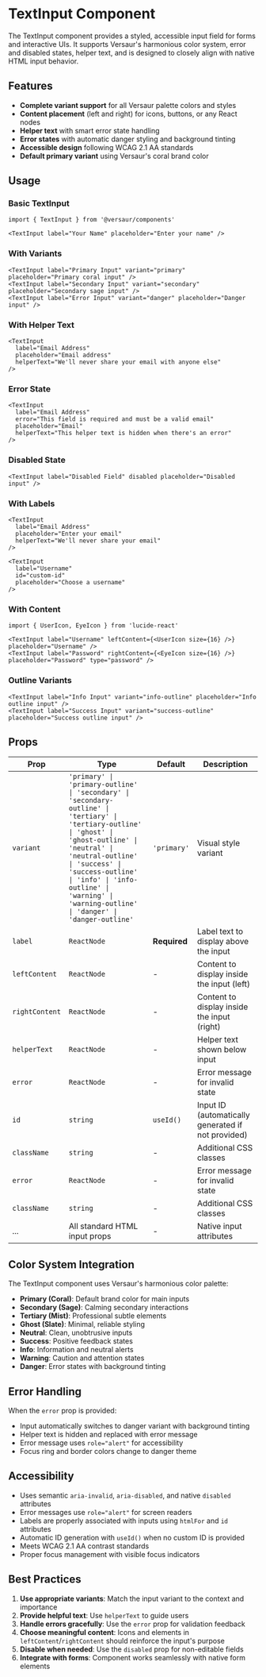 # TextInput Component

The TextInput component provides a styled, accessible input field for forms and interactive UIs. It supports Versaur's harmonious color system, error and disabled states, helper text, and is designed to closely align with native HTML input behavior.

## Features

- **Complete variant support** for all Versaur palette colors and styles
- **Content placement** (left and right) for icons, buttons, or any React nodes
- **Helper text** with smart error state handling
- **Error states** with automatic danger styling and background tinting
- **Accessible design** following WCAG 2.1 AA standards
- **Default primary variant** using Versaur's coral brand color

## Usage

### Basic TextInput

```tsx
import { TextInput } from '@versaur/components'

<TextInput label="Your Name" placeholder="Enter your name" />
```

### With Variants

```tsx
<TextInput label="Primary Input" variant="primary" placeholder="Primary coral input" />
<TextInput label="Secondary Input" variant="secondary" placeholder="Secondary sage input" />
<TextInput label="Error Input" variant="danger" placeholder="Danger input" />
```

### With Helper Text

```tsx
<TextInput 
  label="Email Address"
  placeholder="Email address" 
  helperText="We'll never share your email with anyone else"
/>
```

### Error State

```tsx
<TextInput 
  label="Email Address"
  error="This field is required and must be a valid email" 
  placeholder="Email"
  helperText="This helper text is hidden when there's an error"
/>
```

### Disabled State

```tsx
<TextInput label="Disabled Field" disabled placeholder="Disabled input" />
```

### With Labels

```tsx
<TextInput 
  label="Email Address"
  placeholder="Enter your email"
  helperText="We'll never share your email"
/>

<TextInput 
  label="Username"
  id="custom-id"
  placeholder="Choose a username"
/>
```

### With Content

```tsx
import { UserIcon, EyeIcon } from 'lucide-react'

<TextInput label="Username" leftContent={<UserIcon size={16} />} placeholder="Username" />
<TextInput label="Password" rightContent={<EyeIcon size={16} />} placeholder="Password" type="password" />
```

### Outline Variants

```tsx
<TextInput label="Info Input" variant="info-outline" placeholder="Info outline input" />
<TextInput label="Success Input" variant="success-outline" placeholder="Success outline input" />
```

## Props

| Prop           | Type                                                                 | Default     | Description                                 |
|----------------|----------------------------------------------------------------------|-------------|---------------------------------------------|
| `variant`      | `'primary' \| 'primary-outline' \| 'secondary' \| 'secondary-outline' \| 'tertiary' \| 'tertiary-outline' \| 'ghost' \| 'ghost-outline' \| 'neutral' \| 'neutral-outline' \| 'success' \| 'success-outline' \| 'info' \| 'info-outline' \| 'warning' \| 'warning-outline' \| 'danger' \| 'danger-outline'` | `'primary'` | Visual style variant                        |
| `label`        | `ReactNode`                                                          | **Required** | Label text to display above the input      |
| `leftContent`  | `ReactNode`                                                          | -           | Content to display inside the input (left) |
| `rightContent` | `ReactNode`                                                          | -           | Content to display inside the input (right)|
| `helperText`   | `ReactNode`                                                          | -           | Helper text shown below input               |
| `error`        | `ReactNode`                                                          | -           | Error message for invalid state             |
| `id`           | `string`                                                             | `useId()`   | Input ID (automatically generated if not provided) |
| `className`    | `string`                                                             | -           | Additional CSS classes                      |
| `error`        | `ReactNode`                                                          | -           | Error message for invalid state             |
| `className`    | `string`                                                             | -           | Additional CSS classes                      |
| ...            | All standard HTML input props                                        | -           | Native input attributes                     |

## Color System Integration

The TextInput component uses Versaur's harmonious color palette:

- **Primary (Coral)**: Default brand color for main inputs
- **Secondary (Sage)**: Calming secondary interactions  
- **Tertiary (Mist)**: Professional subtle elements
- **Ghost (Slate)**: Minimal, reliable styling
- **Neutral**: Clean, unobtrusive inputs
- **Success**: Positive feedback states
- **Info**: Information and neutral alerts
- **Warning**: Caution and attention states
- **Danger**: Error states with background tinting

## Error Handling

When the `error` prop is provided:
- Input automatically switches to danger variant with background tinting
- Helper text is hidden and replaced with error message
- Error message uses `role="alert"` for accessibility
- Focus ring and border colors change to danger theme

## Accessibility

- Uses semantic `aria-invalid`, `aria-disabled`, and native `disabled` attributes
- Error messages use `role="alert"` for screen readers
- Labels are properly associated with inputs using `htmlFor` and `id` attributes
- Automatic ID generation with `useId()` when no custom ID is provided
- Meets WCAG 2.1 AA contrast standards
- Proper focus management with visible focus indicators

## Best Practices

1. **Use appropriate variants**: Match the input variant to the context and importance
2. **Provide helpful text**: Use `helperText` to guide users
3. **Handle errors gracefully**: Use the `error` prop for validation feedback
4. **Choose meaningful content**: Icons and elements in `leftContent`/`rightContent` should reinforce the input's purpose
5. **Disable when needed**: Use the `disabled` prop for non-editable fields
6. **Integrate with forms**: Component works seamlessly with native form elements
